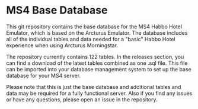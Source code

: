 # MS4 Base Database

This git repository contains the base database for the MS4 Habbo Hotel Emulator, which is based on the Arcturus Emulator. The database includes all of the individual tables and data needed for a "basic" Habbo Hotel experience when using Arcturus Morningstar.

The repository currently contains 122 tables. In the releases section, you can find a download of the latest tables combined as one .sql file. This file can be imported into your database management system to set up the base database for your MS4 server.

Please note that this is just the base database and additional tables and data may be required for a fully functional server. Also if you find any issues or have any questions, please open an issue in the repository.
